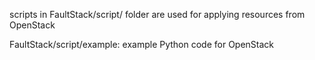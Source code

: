 scripts in FaultStack/script/ folder are used for applying resources from OpenStack

FaultStack/script/example: example Python code for OpenStack